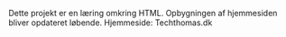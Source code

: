 Dette projekt er en læring omkring HTML.
Opbygningen af hjemmesiden bliver opdateret løbende.
Hjemmeside: Techthomas.dk
